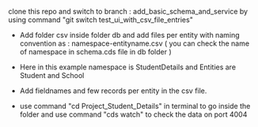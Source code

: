 clone this repo and switch to branch : add_basic_schema_and_service
by using command "git switch test_ui_with_csv_file_entries"


* Add folder csv inside folder db and add files per entity with naming convention as :
namespace-entityname.csv    ( you can check the name of namespace in schema.cds file in db folder )

* Here in this example namespace is StudentDetails and Entities are Student and School
  
* Add fieldnames and few records per entity in the csv file.

* use command "cd Project_Student_Details" in terminal to go inside the folder and use command "cds watch" to check the data  on port 4004 

